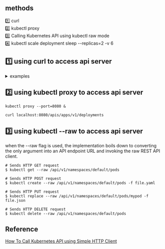 ##

## methods

1️⃣ curl  
2️⃣ kubectl proxy  
3️⃣ Calling Kubernetes API using kubectl raw mode  
4️⃣ kubectl scale deployment sleep --replicas=2 -v 6

## 1️⃣ using curl to access api server

<details><summary>examples</summary>

Extract API Server Endpoint

```
export KUBE_API=$(kubectl config view --raw -o jsonpath='{.clusters[0].cluster.server}')
```

Extract and Decode the Client Certificate / Client Key / CA Certificate

```
kubectl config view --raw -o jsonpath='{.users[0].user.client-certificate-data}' | base64 -d > ~/client.crt
kubectl config view --raw -o jsonpath='{.users[0].user.client-key-data}' | base64 -d > ~/client.key
kubectl config view --raw -o jsonpath='{.clusters[0].cluster.certificate-authority-data}' | base64 -d > ~/ca.crt
```

Use curl to Call the Kubernetes API

```
curl --cert ~/client.crt --key ~/client.key --cacert ~/ca.crt ${KUBE_API}/api
```

### create a deployment

HTTP POST

```
curl ${KUBE_API}/apis/apps/v1/namespaces/default/deployments \
  --cert ~/client.crt \
  --key ~/client.key \
  --cacert ~/ca.crt \
  -X POST \
  -H 'Content-Type: application/yaml' \
  -d '---
apiVersion: apps/v1
kind: Deployment
metadata:
  name: sleep
spec:
  replicas: 1
  selector:
    matchLabels:
      app: sleep
  template:
    metadata:
      labels:
        app: sleep
    spec:
      containers:
      - name: sleep
        image: curlimages/curl
        command: ["/bin/sleep", "365d"]
'

```

### get all objects in the default namespace

```
curl $KUBE_API/apis/apps/v1/namespaces/default/deployments \
  --cert ~/client.crt \
  --key ~/client.key \
  --cacert ~/ca.crt
```

### get an object by a name and a namespace

```
curl $KUBE_API/apis/apps/v1/namespaces/default/deployments/sleep \
  --cert ~/client.crt \
  --key ~/client.key \
  --cacert ~/ca.crt
```

### watch

```
curl ${KUBE_API}/apis/apps/v1/namespaces/default/deployments?watch=true \
  --cert ~/client.crt \
  --key ~/client.key \
  --cacert ~/ca.crt

```

</details>

## 2️⃣ using kubectl proxy to access api server

```
kubectl proxy --port=8080 &

curl localhost:8080/apis/apps/v1/deployments
```

## 3️⃣ using kubectl --raw to access api server

when the --raw flag is used, the implementation boils down to converting the only argument into an API endpoint URL and invoking the raw REST API client.

```
# Sends HTTP GET request
$ kubectl get --raw /api/v1/namespaces/default/pods

# Sends HTTP POST request
$ kubectl create --raw /api/v1/namespaces/default/pods -f file.yaml

# Sends HTTP PUT request
$ kubectl replace --raw /api/v1/namespaces/default/pods/mypod -f file.json

# Sends HTTP DELETE request
$ kubectl delete --raw /api/v1/namespaces/default/pods
```

## Reference

[How To Call Kubernetes API using Simple HTTP Client](https://iximiuz.com/en/posts/kubernetes-api-call-simple-http-client/)
